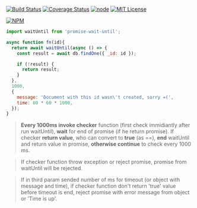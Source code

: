 [![Build Status](https://img.shields.io/travis/CheerlessCloud/promise-wait-until.svg?style=flat-square)]()
[![Coverage Status](https://img.shields.io/coveralls/CheerlessCloud/promise-wait-until.svg?style=flat-square)]()
[![node](https://img.shields.io/node/v/promise-wait-until.svg?style=flat-square)]()
[![MIT License](https://img.shields.io/npm/l/promise-wait-until.svg?style=flat-square)]()

[![NPM](https://nodei.co/npm/@cheerlesscloud/promise-wait-until.png?downloads=true&downloadRank=true&stars=true)](https://nodei.co/npm/@cheerlesscloud/promise-wait-until/)

```javascript
import waitUntil from 'promise-wait-until';

async function fn(id){
  return await waitUntil(async () => {
    const result = await db.findOne({ _id: id });

    if (!result) {
      return result;
    }
  },
  1000,
  {
    message: 'Document with this id wasn\'t created, sorry =(',
    time: 60 * 60 * 1000,
  });
}

```

> **Every 1000ms invoke checker** function (first check immidiantly after run waitUntil), **wait** for end of promise (if he return promise). If checker **return value**, who can convert to **true** (as ==), **end** waitUntil and return value in promise, **otherwise continue** to check every 1000 ms.

> If checker function throw exception or reject promise, promise from waitUntil will be rejected.

> If in third param sended number of ms for timeout (or object with message and time), if checker function don't return 'true' value before timeout is end, reject promise with error message from object or 'Time is up'.
